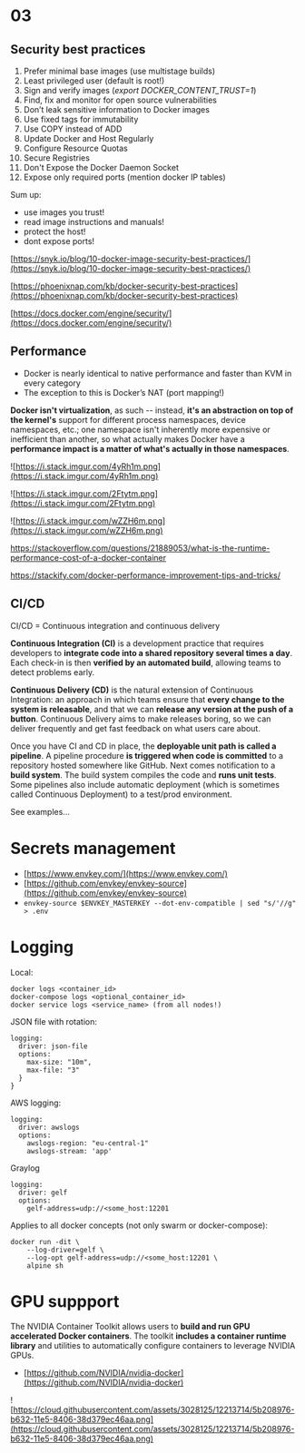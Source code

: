 # 03

## Security best practices
1. Prefer minimal base images (use multistage builds)
2. Least privileged user (default is root!)
3. Sign and verify images (*export DOCKER_CONTENT_TRUST=1*)
4. Find, fix and monitor for open source vulnerabilities
5. Don’t leak sensitive information to Docker images
6. Use fixed tags for immutability
7. Use COPY instead of ADD
8. Update Docker and Host Regularly
9. Configure Resource Quotas
10. Secure Registries
11. Don't Expose the Docker Daemon Socket
12. Expose only required ports (mention docker IP tables)

Sum up:
- use images you trust!
- read image instructions and manuals!
- protect the host!
- dont expose ports!

[https://snyk.io/blog/10-docker-image-security-best-practices/](https://snyk.io/blog/10-docker-image-security-best-practices/)  

[https://phoenixnap.com/kb/docker-security-best-practices](https://phoenixnap.com/kb/docker-security-best-practices)  

[https://docs.docker.com/engine/security/](https://docs.docker.com/engine/security/)


## Performance
- Docker is nearly identical to native performance and faster than KVM in every category
- The exception to this is Docker’s NAT (port mapping!)

**Docker isn't virtualization**, as such -- instead, **it's an abstraction on top of the kernel's** support for different process namespaces, device namespaces, etc.; one namespace isn't inherently more expensive or inefficient than another, so what actually makes Docker have a **performance impact is a matter of what's actually in those namespaces**.

![https://i.stack.imgur.com/4yRh1m.png](https://i.stack.imgur.com/4yRh1m.png)

![https://i.stack.imgur.com/2Ftytm.png](https://i.stack.imgur.com/2Ftytm.png)

![https://i.stack.imgur.com/wZZH6m.png](https://i.stack.imgur.com/wZZH6m.png)

https://stackoverflow.com/questions/21889053/what-is-the-runtime-performance-cost-of-a-docker-container

https://stackify.com/docker-performance-improvement-tips-and-tricks/

## CI/CD

CI/CD = Continuous integration and continuous delivery

**Continuous Integration (CI)** is a development practice that requires developers to **integrate code into a shared repository several times a day**. Each check-in is then **verified by an automated build**, allowing teams to detect problems early.

**Continuous Delivery (CD)** is the natural extension of Continuous Integration: an approach in which teams ensure that **every change to the system is releasable**, and that we can **release any version at the push of a button**. Continuous Delivery aims to make releases boring, so we can deliver frequently and get fast feedback on what users care about.

Once you have CI and CD in place, the **deployable unit path is called a pipeline**. 
A pipeline procedure **is triggered when code is committed** to a repository hosted somewhere like GitHub. Next comes notification to a **build system**. The build system compiles the code and **runs unit tests**.
Some pipelines also include automatic deployment (which is sometimes called Continuous Deployment) to a test/prod environment.

See examples...

# Secrets management

- [https://www.envkey.com/](https://www.envkey.com/)  
- [https://github.com/envkey/envkey-source](https://github.com/envkey/envkey-source)
- `envkey-source $ENVKEY_MASTERKEY --dot-env-compatible | sed "s/'//g" > .env`

# Logging

Local:

```
docker logs <container_id>
docker-compose logs <optional_container_id>
docker service logs <service_name> (from all nodes!)
```

JSON file with rotation:

```
logging:
  driver: json-file
  options:
    max-size: "10m",
    max-file: "3" 
  }
}
```

AWS logging:

```
logging:
  driver: awslogs
  options:
    awslogs-region: "eu-central-1"
    awslogs-stream: 'app'
```
Graylog

```
logging:
  driver: gelf
  options:
    gelf-address=udp://<some_host:12201
```


Applies to all docker concepts (not only swarm or docker-compose):

```
docker run -dit \
    --log-driver=gelf \
    --log-opt gelf-address=udp://<some_host:12201 \
    alpine sh
```

# GPU suppport

The NVIDIA Container Toolkit allows users to **build and run GPU accelerated Docker containers**. The toolkit **includes a container runtime library** and utilities to automatically configure containers to leverage NVIDIA GPUs.

- [https://github.com/NVIDIA/nvidia-docker](https://github.com/NVIDIA/nvidia-docker)


![https://cloud.githubusercontent.com/assets/3028125/12213714/5b208976-b632-11e5-8406-38d379ec46aa.png](https://cloud.githubusercontent.com/assets/3028125/12213714/5b208976-b632-11e5-8406-38d379ec46aa.png)
